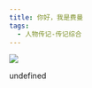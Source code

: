 ```yaml
---
title: 你好，我是费曼
tags:
  - 人物传记-传记综合
---
```


![](https://wfqqreader-1252317822.image.myqcloud.com/cover/683/29538683/s_29538683.jpg)

undefined